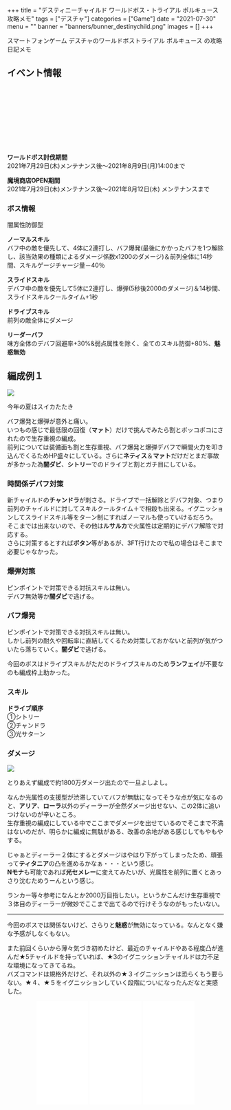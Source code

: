 +++
title = "デスティニーチャイルド ワールドボス・トライアル ポルキュース 攻略メモ"
tags = ["デスチャ"]
categories = ["Game"]
date = "2021-07-30"
menu = ""
banner = "banners/bunner_destinychild.png"
images = []
+++

スマートフォンゲーム デスチャのワールドボストライアル ポルキュース の攻略日記メモ

<!--more-->

## イベント情報
<div class="iframely-embed"><div class="iframely-responsive" style="height: 140px; padding-bottom: 0;"><a href="https://news.destiny-child.jp/?p=3016" data-iframely-url="//cdn.iframe.ly/9oPAKvc?card=small"></a></div></div><script async src="//cdn.iframe.ly/embed.js" charset="utf-8"></script>

**ワールドボス討伐期間**  
2021年7月29日(木)メンテナンス後～2021年8月9日(月)14:00まで  

**魔境商店OPEN期間**  
2021年7月29日(木)メンテナンス後～2021年8月12日(木) メンテナンスまで  

### ボス情報
闇属性防御型  

**ノーマルスキル**  
バフ中の敵を優先して、4体に2連打し、バフ爆発(最後にかかったバフを1つ解除し、該当効果の種類によるダメージ係数x1200のダメージ)＆前列全体に14秒間、スキルゲージチャージ量－40％  

**スライドスキル**  
デバフ中の敵を優先して5体に2連打し、爆弾(5秒後2000のダメージ)＆14秒間、スライドスキルクールタイム+1秒  

**ドライブスキル**  
前列の敵全体にダメージ  

**リーダーバフ**  
味方全体のデバフ回避率+30%&弱点属性を除く、全てのスキル防御+80%、**魅惑無効**  

## 編成例１  
<img src="/images/2021/destiny-child-wb/wb22-1.png" />  

今年の夏はスイカたたき  

バフ爆発と爆弾が意外と痛い。  
いつもの感じで最低限の回復（**マァト**）だけで挑んでみたら割とボッコボコにされたので生存重視の編成。  
前列については装備面も割と生存重視、バフ爆発と爆弾デバフで瞬間火力を叩き込んでくるためHP盛々にしている。さらに**ネティス**＆**マァト**だけだとまだ事故が多かった為**闇ダビ**、**シトリー**でのドライブと割とガチ目にしている。  

### 時関係デバフ対策
新チャイルドの**チャンドラ**が刺さる。ドライブで一括解除とデバフ対象、つまり前列のチャイルドに対してスキルクールタイム＋で相殺も出来る。イグニッションしてスライドスキル等をターン制にすればノーマルも使っていけるだろう。  
そこまでは出来ないので、その他は**ルサルカ**で火属性は定期的にデバフ解除で対応する。  
さらに対策するとすれば**ボタン**等があるが、3FT行けたので私の場合はそこまで必要じゃなかった。  

### 爆弾対策
ピンポイントで対策できる対抗スキルは無い。  
デバフ無効等か**闇ダビ**で逃げる。  

### バフ爆発
ピンポイントで対策できる対抗スキルは無い。  
しかし前列の耐久や回転率に直結してくるため対策しておかないと前列が気がついたら落ちていく。**闇ダビ**で逃げる。  


今回のボスはドライブスキルがただのドライブスキルのため**ランフェイ**が不要なのも編成枠上助かった。  

### スキル  

**ドライブ順序**  
①シトリー  
②チャンドラ  
③光サターン  

### ダメージ  
<img src="/images/2021/destiny-child-wb/wb22-2.png" />  

とりあえず編成で約1800万ダメージ出たので一旦よしよし。  

なんか光属性の支援型が渋滞していてバフが無駄になってそうな点が気になるのと、**アリア**、**ローラ**以外のディーラーが全然ダメージ出せない、この2体に追いつけないのが辛いところ。  
生存重視の編成にしている中でここまでダメージを出せているのでそこまで不満はないのだが、明らかに編成に無駄がある、改善の余地がある感じしてもやもやする。  

じゃぁとディーラー２体にするとダメージはやはり下がってしまったため、頑張って**ティタニア**の凸を進めるかなぁ・・・という感じ。  
**Nモナ**も可能であれば**光セメレー**に変えてみたいが、光属性を前列に置くとあっさり沈むためうーんという感じ。  

ランカー等々参考になんとか2000万目指したい。というかこんだけ生存重視で３体目のディーラーが微妙でここまで出てるので行けそうなのがもったいない。  

---

今回のボスでは関係ないけど、さらりと**魅惑**が無効になっている。なんとなく嫌な予感がしなくもない。  

また前回くらいから薄々気づき初めたけど、最近のチャイルドやある程度凸が進んだ★5チャイルドを持っていれば、★3のイグニッションチャイルドは力不足な環境になってきてるね。  
バズコマンドは規格外だけど、それ以外の★３イグニッションは恐らくもう要らない。★４、★５をイグニッションしていく段階についになったんだなと実感した。  

<div style="text-align: center;;">
<iframe style="width:120px;height:240px;" marginwidth="0" marginheight="0" scrolling="no" frameborder="0" src="//rcm-fe.amazon-adsystem.com/e/cm?lt1=_blank&bc1=FFFFFF&IS2=1&bg1=FFFFFF&fc1=000000&lc1=0000FF&t=sinokyoufu-22&language=ja_JP&o=9&p=8&l=as4&m=amazon&f=ifr&ref=as_ss_li_til&asins=4047353116&linkId=43dc3cb5c6b730afe919e0eec6733514"></iframe>
<iframe style="width:120px;height:240px;" marginwidth="0" marginheight="0" scrolling="no" frameborder="0" src="//rcm-fe.amazon-adsystem.com/e/cm?lt1=_blank&bc1=FFFFFF&IS2=1&bg1=FFFFFF&fc1=000000&lc1=0000FF&t=sinokyoufu-22&language=ja_JP&o=9&p=8&l=as4&m=amazon&f=ifr&ref=as_ss_li_til&asins=4891996870&linkId=9973a56a51411d59e3e4bb5efcb01b08"></iframe>
<iframe style="width:120px;height:240px;" marginwidth="0" marginheight="0" scrolling="no" frameborder="0" src="//rcm-fe.amazon-adsystem.com/e/cm?lt1=_blank&bc1=FFFFFF&IS2=1&bg1=FFFFFF&fc1=000000&lc1=0000FF&t=sinokyoufu-22&language=ja_JP&o=9&p=8&l=as4&m=amazon&f=ifr&ref=as_ss_li_til&asins=4891997125&linkId=23278b2571f115e9d560c0234169a077"></iframe>
</div>